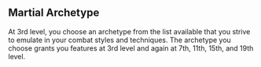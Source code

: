 ## Martial Archetype
At 3rd level, you choose an archetype from the list available that you strive to emulate in your combat styles and techniques.
The archetype you choose grants you features at 3rd level and again at 7th, 11th, 15th, and 19th level.

<!--

-<< CHANGES >>-
- notice the new levels for subclasses
-> before: 3, 6, 10, 14, --
-> after:  3, 7, 11, 15, 19

-<< TODO >>-
- none

-<< COMMENTARY >>-
- these changes are a part of a paradigm shift
- class level-ups are being syncronized more
- in spite of feature displacement, the structure feels worth it
- the extra subclass levels could be replaced with dead levels or ribbons

-->
